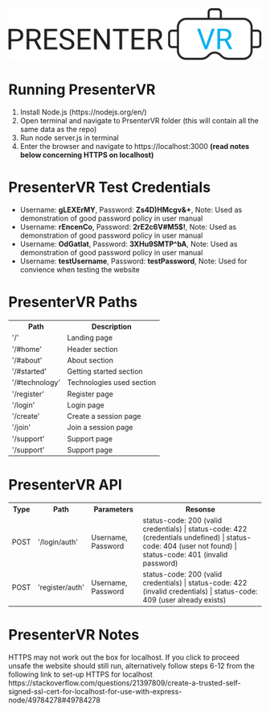<img width = "600" src = https://github.com/GitHub1029384756/PresenterVR/blob/main/client/src/media/logo-img-alt.png></img>

<h1>Running PresenterVR</h1>
<ol>
  <li>Install Node.js (https://nodejs.org/en/)</li>
  <li>Open terminal and navigate to PrsenterVR folder (this will contain all the same data as the repo)</li>
  <li>Run node server.js in terminal</li>
  <li>Enter the browser and navigate to https://localhost:3000 <b>(read notes below concerning HTTPS on localhost)</b></li>
</ol>

<h1>PresenterVR Test Credentials</h1>
<ul>
  <li>Username: <b>gLEXErMY</b>, Password: <b>Zs4D)HMcgv&+</b>, Note: Used as demonstration of good password policy in user manual</li>
  <li>Username: <b>rEncenCo</b>, Password: <b>2rE2c6V#M5$!</b>, Note: Used as demonstration of good password policy in user manual</li>
  <li>Username: <b>OdGatIat</b>, Password: <b>3XHu9SMTP^bA</b>, Note: Used as demonstration of good password policy in user manual</li>
  <li>Username: <b>testUsername</b>, Password: <b>testPassword</b>, Note: Used for convience when testing the website</li>

</ul>

<h1>PresenterVR Paths</h1>
<table>
  <tr>
    <th>Path</th>
    <th>Description</th>
  </tr>
  <tr>
    <td>'/'</th>
    <td>Landing page</th>
  </tr>
  <tr>
    <td>'/#home'</th>
    <td>Header section</th>
  </tr>
  <tr>
    <td>'/#about'</th>
    <td>About section</th>
  </tr>
  <tr>
    <td>'/#started'</th>
    <td>Getting started section</th>
  </tr>
  <tr>
    <td>'/#technology'</th>
    <td>Technologies used section</th>
  </tr> 
  <tr>
    <td>'/register'</td>
    <td>Register page</td>
  </tr>
  <tr>
    <td>'/login'</td>
    <td>Login page</td>
  </tr>
  <tr>
    <td>'/create'</td>
    <td>Create a session page</td>
  </tr>
  <tr>
    <td>'/join'</td>
    <td>Join a session page</td>
  </tr>
  <tr>
    <td>'/support'</td>
    <td>Support page</td>
  </tr>
  <tr>
    <td>'/support'</td>
    <td>Support page</td>
  </tr>
</table>

<h1>PresenterVR API</h1>
<table>
  <tr>
    <th>Type</th>
    <th>Path</th>
    <th>Parameters</th>
    <th>Resonse</th>
  </tr>
  <tr>
    <td>POST</td>
    <td>'/login/auth'</td>
    <td>Username, Password</td>
    <td>status-code: 200 (valid credentials) | status-code: 422 (credentials undefined) | status-code: 404 (user not found) | status-code: 401 (invalid password)</td>
  </tr>
  <tr>
    <td>POST</td>
    <td>'register/auth'</td>
    <td>Username, Password</td>
    <td>status-code: 200 (valid credentials) | status-code: 422 (invalid credentials) | status-code: 409 (user already exists) </td>
  </tr>
</table>

<h1>PresenterVR Notes</h1>
<p>HTTPS may not work out the box for localhost. If you click to proceed unsafe the website should still run, alternatively follow steps 6-12 from the following link to set-up HTTPS for localhost https://stackoverflow.com/questions/21397809/create-a-trusted-self-signed-ssl-cert-for-localhost-for-use-with-express-node/49784278#49784278</p>


